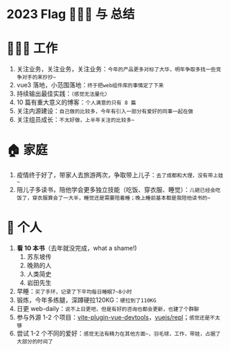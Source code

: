 # 2023 Flag 🚩🚩🚩 与 总结

# 👨🏾‍💻 工作

1. 关注业务，关注业务，关注业务：`今年的产品更多对标了大华，明年争取多找一些竞争对手的来抄抄~`
2. vue3 落地，小范围落地：`终于把web组件库的事情定了下来`
3. 持续输出最佳实践：`（感觉无法量化）`
4. 10 篇有重大意义的博客：`个人满意的只有 8 篇`
5. 关注内源建设：`自己做的比较多，今年有引入一部分有爱好的同事一起在做`
6. 关注组员成长：`不太好做，上半年关注的比较多~`

# 🏠 家庭

1. 疫情终于好了，带家人去旅游两次，争取带上儿子：`去了成都和大理，没有带上娃~`
2. 陪儿子多读书，陪他学会更多独立技能（吃饭、穿衣服、睡觉）：`儿砸已经会吃饭了，穿衣服算会了一大半，睡觉还是需要陪着睡；晚上睡前基本都是我陪他读书的~`

# 🧑 个人

1. **看 10 本书**（去年就没完成，what a shame!)
   1. 苏东坡传
   2. 晚熟的人
   3. 人类简史
   4. 岩田先生
2. 早睡：`买了手环，记录了下平均每日睡眠7~8小时`
3. 锻炼，今年多练腿，深蹲硬拉120KG：`硬拉到了110KG`
4. 日更 web-daily：`说不上日更吧，但是有好的咨询也都会更新，也建了个群聊`
5. 参与外源 1-2 个项目：[vite-plugin-vue-devtools](https://github.com/webfansplz/vite-plugin-vue-devtools)，[vuejs/repl](https://github.com/vuejs/repl)；`感觉还是不太够`
6. 尝试 1-2 个不同的爱好：`感觉无法有精力在其他方面~，羽毛球，工作，带娃，占据了大部分的时间了`
<!-- 7. 通关一款单击游戏 -->

